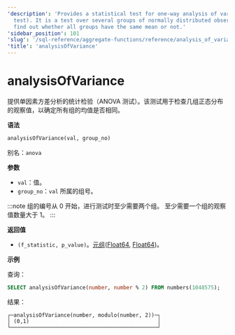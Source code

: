 ```yaml
---
'description': 'Provides a statistical test for one-way analysis of variance (ANOVA
  test). It is a test over several groups of normally distributed observations to
  find out whether all groups have the same mean or not.'
'sidebar_position': 101
'slug': '/sql-reference/aggregate-functions/reference/analysis_of_variance'
'title': 'analysisOfVariance'
---
```





# analysisOfVariance

提供单因素方差分析的统计检验（ANOVA 测试）。该测试用于检查几组正态分布的观察值，以确定所有组的均值是否相同。

**语法**

```sql
analysisOfVariance(val, group_no)
```

别名：`anova`

**参数**
- `val`：值。
- `group_no`：`val` 所属的组号。

:::note
组的编号从 0 开始，进行测试时至少需要两个组。
至少需要一个组的观察值数量大于 1。
:::

**返回值**

- `(f_statistic, p_value)`。[元组](../../data-types/tuple.md)([Float64](../../data-types/float.md), [Float64](../../data-types/float.md))。

**示例**

查询：

```sql
SELECT analysisOfVariance(number, number % 2) FROM numbers(1048575);
```

结果：

```response
┌─analysisOfVariance(number, modulo(number, 2))─┐
│ (0,1)                                         │
└───────────────────────────────────────────────┘
```

